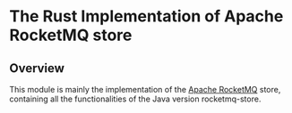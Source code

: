 # The Rust Implementation of Apache RocketMQ store

## Overview

This module is mainly the implementation of the [Apache RocketMQ](https://github.com/apache/rocketmq) store, containing all the functionalities of the Java version rocketmq-store.
